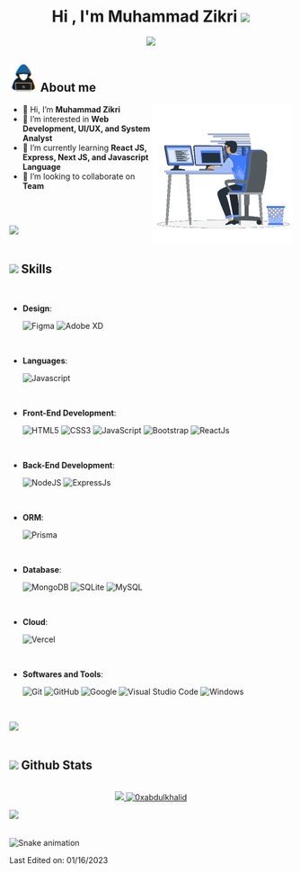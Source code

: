 <h1 align="center"><b>Hi , I'm Muhammad Zikri </b><img src="https://media.giphy.com/media/hvRJCLFzcasrR4ia7z/giphy.gif" width="35"></h1>

<p align="center">
  <a href="https://github.com/DenverCoder1/readme-typing-svg"><img src="https://readme-typing-svg.herokuapp.com?font=Time+New+Roman&color=cyan&size=25&center=true&vCenter=true&width=700&height=150&lines=Assalamualaikum+Warahmatullahi+Wabarokatuh..&hearts;++;Computer+Science,;Active+Learner/Researcher,;Love+to+learn+new+stuffs.."></a>
</p>


## <picture><img src = "https://github.com/0xAbdulKhalid/0xAbdulKhalid/raw/main/assets/mdImages/about_me.gif" width = 50px></picture> **About me**

<picture> <img align="right" src="https://github.com/0xAbdulKhalid/0xAbdulKhalid/raw/main/assets/mdImages/Right_Side.gif" width = 250px></picture>
<!---
Zikri578/Zikri578 is a ✨ special ✨ repository because its `README.md` (this file) appears on your GitHub profile.
You can click the Preview link to take a look at your changes.
--->
- 👋 Hi, I’m <b>Muhammad Zikri</b>
- 👀 I’m interested in <b>Web Development, UI/UX, and System Analyst</b>
- 🌱 I’m currently learning <b>React JS, Express, Next JS, and Javascript Language</b>
- 💞️ I’m looking to collaborate on <b>Team</b>
<!-- 📫 How to reach me? Send By Gmail : zikrim577@gmail.com -->

<br><br>

<img src="https://user-images.githubusercontent.com/73097560/115834477-dbab4500-a447-11eb-908a-139a6edaec5c.gif"><br><br>

## <img src="https://media2.giphy.com/media/QssGEmpkyEOhBCb7e1/giphy.gif?cid=ecf05e47a0n3gi1bfqntqmob8g9aid1oyj2wr3ds3mg700bl&rid=giphy.gif" width ="25"><b> Skills</b>
<br>

<p align="center">

- **Design**:
    
    ![Figma](https://img.shields.io/badge/Figma-F24E1E?style=for-the-badge&logo=figma&logoColor=white)
    ![Adobe XD](https://img.shields.io/badge/Adobe%20XD-470137?style=for-the-badge&logo=Adobe%20XD&logoColor=#FF61F6)

<br>  

- **Languages**:
    
    ![Javascript](https://img.shields.io/badge/JavaScript-F7DF1E?style=for-the-badge&logo=javascript&logoColor=black)
    <!--![Python](	https://img.shields.io/badge/Python-3776AB?style=for-the-badge&logo=python&logoColor=white)-->

<br>   
  
- **Front-End Development**:

   ![HTML5](https://img.shields.io/badge/HTML5%20-%23E34F26.svg?style=for-the-badge&logo=html5&logoColor=white)
   ![CSS3](https://img.shields.io/badge/CSS%20-%231572B6.svg?style=for-the-badge&logo=css3&logoColor=white)
   ![JavaScript](https://img.shields.io/badge/JavaScript%20-%23F7DF1E.svg?style=for-the-badge&logo=javascript&logoColor=black)
   ![Bootstrap](https://img.shields.io/badge/Bootstrap-563D7C?style=for-the-badge&logo=bootstrap&logoColor=white)
   ![ReactJs](https://img.shields.io/badge/React-20232A?style=for-the-badge&logo=react&logoColor=61DAFB)

<br>
  
- **Back-End Development**:

   ![NodeJS](https://img.shields.io/badge/Node.js-43853D?style=for-the-badge&logo=node.js&logoColor=white)
   ![ExpressJs](https://img.shields.io/badge/Express.js-404D59?style=for-the-badge)

<br>

- **ORM**:

   ![Prisma](https://img.shields.io/badge/Prisma-3982CE?style=for-the-badge&logo=Prisma&logoColor=white)

<br>

- **Database**:

   ![MongoDB](https://img.shields.io/badge/MongoDB-4EA94B?style=for-the-badge&logo=mongodb&logoColor=white)
   ![SQLite](https://img.shields.io/badge/SQLite-07405E?style=for-the-badge&logo=sqlite&logoColor=white)
   ![MySQL](https://img.shields.io/badge/MySQL-005C84?style=for-the-badge&logo=mysql&logoColor=white)

<br>

- **Cloud**:

   ![Vercel](https://img.shields.io/badge/Vercel-000000?style=for-the-badge&logo=vercel&logoColor=white)

<br>

- **Softwares and Tools**:

    ![Git](https://img.shields.io/badge/git-%23F05033.svg?style=for-the-badge&logo=git&logoColor=white)
    ![GitHub](https://img.shields.io/badge/github-%23121011.svg?style=for-the-badge&logo=github&logoColor=white)
    ![Google](https://img.shields.io/badge/google-%234285F4.svg?style=for-the-badge&logo=google&logoColor=white)
    ![Visual Studio Code](https://img.shields.io/badge/Visual%20Studio%20Code-0078d7.svg?style=for-the-badge&logo=visual-studio-code&logoColor=white)
    ![Windows](https://img.shields.io/badge/Windows-FCC624?style=for-the-badge&logo=windows&logoColor=black) 

<br>

<img src="https://user-images.githubusercontent.com/73097560/115834477-dbab4500-a447-11eb-908a-139a6edaec5c.gif"><br><br>
  
## <img src="https://media.giphy.com/media/iY8CRBdQXODJSCERIr/giphy.gif" width="35"><b> Github Stats </b>
<br>

<div align="center">

<a href="https://github.com/Zikri578">
  <img src="https://github-readme-stats.vercel.app/api?username=Zikri578&include_all_commits=true&count_private=true&show_icons=true&line_height=20&title_color=7A7ADB&icon_color=2234AE&text_color=D3D3D3&bg_color=0,000000,130F40" width="450"/>
  
  <img src="https://github-readme-stats.vercel.app/api/top-langs?username=Zikri578&show_icons=true&locale=en&layout=compact&line_height=20&title_color=7A7ADB&icon_color=2234AE&text_color=D3D3D3&bg_color=0,000000,130F40" width="375"  alt="0xabdulkhalid"/>
</a>

</div>  
  
<img src="https://user-images.githubusercontent.com/73097560/115834477-dbab4500-a447-11eb-908a-139a6edaec5c.gif"><br><br>  

![Snake animation](https://github.com/Zikri578/Zikri578/blob/output/github-contribution-grid-snake.svg)

Last Edited on: 01/16/2023
